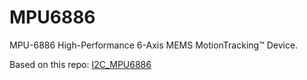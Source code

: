 # MPU6886

MPU-6886 High-Performance 6-Axis MEMS MotionTracking™ Device.


Based on this repo: [I2C_MPU6886](https://github.com/tanakamasayuki/I2C_MPU6886)